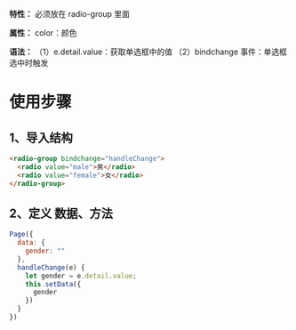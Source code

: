 **特性：** 必须放在 radio-group 里面

**属性：**
  color：颜色

**语法：**
  （1）e.detail.value：获取单选框中的值
  （2）bindchange 事件：单选框选中时触发
  
# 使用步骤
  ## 1、导入结构
  ```html
  <radio-group bindchange="handleChange">
    <radio value="male">男</radio>
    <radio value="female">女</radio>
  </radio-group>
  ```

  ## 2、定义 数据、方法
  ```js
  Page({
    data: {
      gender: ""
    },
    handleChange(e) {
      let gender = e.detail.value;
      this.setData({
        gender
      })
    }
  })
  ```